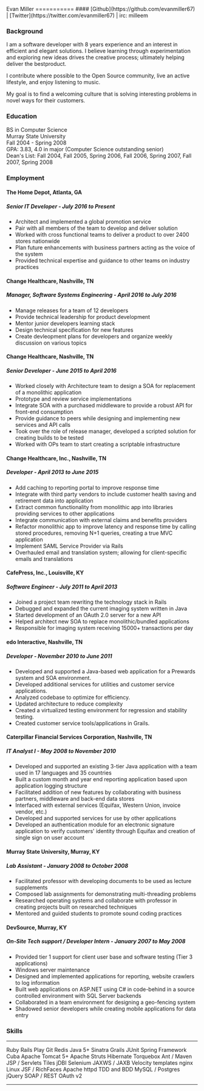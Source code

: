 <div id="content">
Evan Miller
===========
#### [Github](https://github.com/evanmiller67) | [Twitter](https://twitter.com/evanmiller67) | irc: milleem

### Background

I am a software developer with 8 years experience and an interest in efficient and elegant solutions. I believe learning through experimentation and exploring new ideas drives the creative process; ultimately helping deliver the bestproduct.

I contribute where possible to the Open Source community, live an active lifestyle, and enjoy listening to music.

My goal is to find a welcoming culture that is solving interesting problems in novel ways for their customers.


### Education  

BS in Computer Science  
Murray State University  
Fall 2004 - Spring 2008  
GPA: 3.83, 4.0 in major (Computer Science outstanding senior)  
Dean's List: Fall 2004, Fall 2005, Spring 2006, Fall 2006, Spring 2007, Fall 2007, Spring 2008  


### Employment

#### The Home Depot, Atlanta, GA
##### Senior IT Developer - July 2016 to Present
- Architect and implemented a global promotion service
- Pair with all members of the team to develop and deliver solution
- Worked with cross functional teams to deliver a product to over 2400 stores nationwide
- Plan future enhancements with business partners acting as the voice of the system
- Provided technical expertise and guidance to other teams on industry practices

#### Change Healthcare, Nashville, TN
##### Manager, Software Systems Engineering - April 2016 to July 2016
- Manage releases for a team of 12 developers
- Provide technical leadership for product development
- Mentor junior developers learning stack
- Design technical specification for new features
- Create devleopment plans for developers and organize weekly discussion on various topics

#### Change Healthcare, Nashville, TN
##### Senior Developer - June 2015 to April 2016

- Worked closely with Architecture team to design a SOA for replacement of a monolithic application
- Prototype and review service implementations
- Integrate SOA with a purchased middleware to provide a robust API for front-end consumption
- Provide guidance to peers while designing and implementing new services and API calls
- Took over the role of release manager, developed a scripted solution for creating builds to be tested
- Worked with OPs team to start creating a scriptable infrastructure

#### Change Healthcare, Inc., Nashville, TN
##### Developer - April 2013 to June 2015

- Add caching to reporting portal to improve response time
- Integrate with third party vendors to include customer health saving and retirement data into application
- Extract common functionality from monolithic app into libraries providing services to other applications
- Integrate communication with external claims and benefits providers
- Refactor monolithic app to improve latency and response time by calling stored procedures, removing N+1 queries, creating a true MVC application
- Implement SAML Service Provider via Rails
- Overhauled email and translation system; allowing for client-specific emails and translations


#### CafePress, Inc., Louisville, KY
##### Software Engineer - July 2011 to April 2013

- Joined a project team rewriting the technology stack in Rails
- Debugged and expanded the current imaging system written in Java
- Started development of an OAuth 2.0 server for a new API
- Helped architect new SOA to replace monolithic/bundled applications
- Responsible for imaging system receiving 15000+ transactions per day


#### edo Interactive, Nashville, TN
##### Developer - November 2010 to June 2011  

- Developed and supported a Java-based web application for a Prewards system and SOA environment.
- Developed additional services for utilities and customer service applications.
- Analyzed codebase to optimize for efficiency.
- Updated architecture to reduce complexity
- Created a virtualized testing environment for regression and stability testing.
- Created customer service tools/applications in Grails.


#### Caterpillar Financial Services Corporation, Nashville, TN
##### IT Analyst I - May 2008 to November 2010

- Developed and supported an existing 3-tier Java application with a team used in 17 languages and 35 countries
- Built a custom month and year end reporting application based upon application logging structure
- Facilitated addition of new features by collaborating with business partners, middleware and back-end data stores
- Interfaced with external services (Equifax, Western Union, invoice vendor, etc.)
- Developed and supported services for use by other applications
- Developed an authentication module for an electronic signature application to verify customers' identity through Equifax and creation of single sign on user account


#### Murray State University, Murray, KY
##### Lab Assistant - January 2008 to October 2008

- Facilitated professor with developing documents to be used as lecture supplements
- Composed lab assignments for demonstrating multi-threading problems
- Researched operating systems and collaborate with professor in creating projects built on researched techniques
- Mentored and guided students to promote sound coding practices


#### DevSource, Murray, KY
##### On-Site Tech support / Developer Intern - January 2007 to May 2008

- Provided tier 1 support for client user base and software testing (Tier 3 applications)
- Windows server maintenance
- Designed and implemented applications for reporting, website crawlers to log information
- Built web applications on ASP.NET using C# in code-behind in a source controlled environment with SQL Server backends
- Collaborated in a team environment for designing a geo-fencing system
- Shadowed senior developers while creating mobile applications for data entry

### Skills  

------            ------------------  --------------  ---------------
Ruby              Rails               Play            Git
Redis             Java 5+             Sinatra         Grails
JUnit             Spring Framework    Cuba            Apache Tomcat 5+
Apache Struts     Hibernate           Torquebox       Ant / Maven
JSP / Servlets    Tiles               jDBI            Selenium
JAXWS / JAXB      Velocity templates  nginx           Linux
JSF / RichFaces   Apache httpd        TDD and BDD     MySQL / Postgres
jQuery            SOAP / REST         OAuth v2
-------------     ------------------ ---------------  ---------------
</div>
